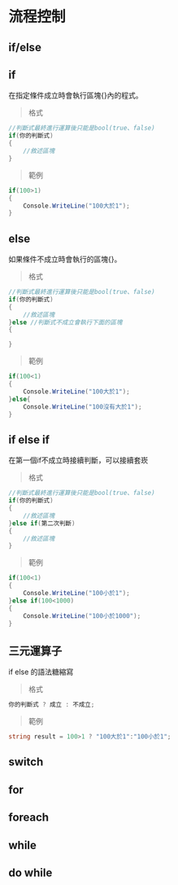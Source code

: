 流程控制
===

if/else
---
## if
在指定條件成立時會執行區塊{}內的程式。  
>格式
```C#
//判斷式最終進行運算後只能是bool(true、false)
if(你的判斷式)
{
    //敘述區塊
}
```
>範例
```C#
if(100>1)
{
    Console.WriteLine("100大於1");
}
```
## else
如果條件不成立時會執行的區塊{}。
>格式
```C#
//判斷式最終進行運算後只能是bool(true、false)
if(你的判斷式)
{
    //敘述區塊
}else //判斷式不成立會執行下面的區塊
{

}
```
>範例
```C#
if(100<1)
{
    Console.WriteLine("100大於1");
}else{
    Console.WriteLine("100沒有大於1");
}
```
## if else if
在第一個if不成立時接續判斷，可以接續套崁
>格式
```C#
//判斷式最終進行運算後只能是bool(true、false)
if(你的判斷式)
{
    //敘述區塊
}else if(第二次判斷)
{
    //敘述區塊
}
```
>範例
```C#
if(100<1)
{
    Console.WriteLine("100小於1");
}else if(100<1000)
{
    Console.WriteLine("100小於1000");
}
```
## 三元運算子
if else 的語法糖縮寫
>格式
```C#
你的判斷式 ? 成立 : 不成立;
```
>範例
```C#
string result = 100>1 ? "100大於1":"100小於1";
```

switch
---

for
---

foreach
---

while
---

do while
---
